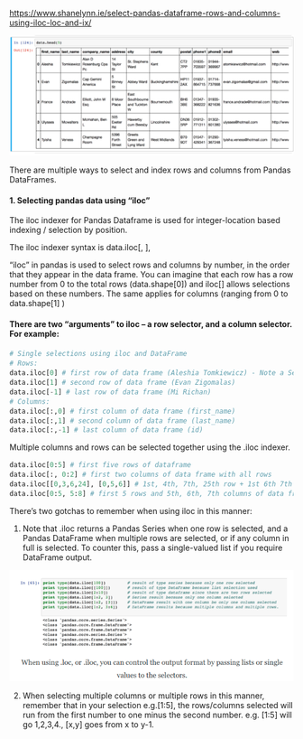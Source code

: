 https://www.shanelynn.ie/select-pandas-dataframe-rows-and-columns-using-iloc-loc-and-ix/

![](assets/2020-11-06-03-01-59.png)

There are multiple ways to select and index rows and columns from Pandas DataFrames.

#### 1. Selecting pandas data using “iloc”

The iloc indexer for Pandas Dataframe is used for integer-location based indexing / selection by position.

The iloc indexer syntax is data.iloc[<row selection>, <column selection>],

“iloc” in pandas is used to select rows and columns by number, in the order that they appear in the data frame. You can imagine that each row has a row number from 0 to the total rows (data.shape[0]) and iloc[] allows selections based on these numbers. The same applies for columns (ranging from 0 to data.shape[1] )

#### There are two “arguments” to iloc – a row selector, and a column selector. For example:

```python
# Single selections using iloc and DataFrame
# Rows:
data.iloc[0] # first row of data frame (Aleshia Tomkiewicz) - Note a Series data type output.
data.iloc[1] # second row of data frame (Evan Zigomalas)
data.iloc[-1] # last row of data frame (Mi Richan)
# Columns:
data.iloc[:,0] # first column of data frame (first_name)
data.iloc[:,1] # second column of data frame (last_name)
data.iloc[:,-1] # last column of data frame (id)

```

Multiple columns and rows can be selected together using the .iloc indexer.

```python
data.iloc[0:5] # first five rows of dataframe
data.iloc[:, 0:2] # first two columns of data frame with all rows
data.iloc[[0,3,6,24], [0,5,6]] # 1st, 4th, 7th, 25th row + 1st 6th 7th columns.
data.iloc[0:5, 5:8] # first 5 rows and 5th, 6th, 7th columns of data frame (county -> phone1).

```

There’s two gotchas to remember when using iloc in this manner:

1. Note that .iloc returns a Pandas Series when one row is selected, and a Pandas DataFrame when multiple rows are selected, or if any column in full is selected. To counter this, pass a single-valued list if you require DataFrame output.

![](assets/2020-11-06-03-03-55.png)

2. When selecting multiple columns or multiple rows in this manner, remember that in your selection e.g.[1:5], the rows/columns selected will run from the first number to one minus the second number. e.g. [1:5] will go 1,2,3,4., [x,y] goes from x to y-1.

